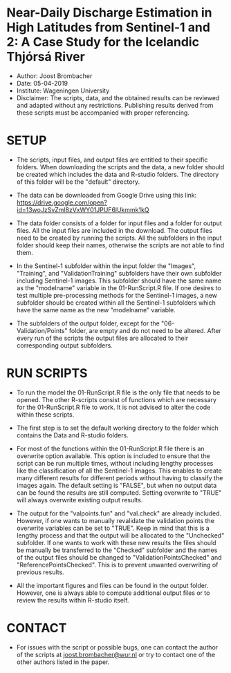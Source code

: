 

# Near-Daily Discharge Estimation in High Latitudes from Sentinel-1 and 2: A Case Study for the Icelandic Thjórsá River

- Author: Joost Brombacher
- Date: 05-04-2019
- Institute: Wageningen University
- Disclaimer: The scripts, data, and the obtained results can be reviewed and 
  adapted without any restrictions. Publishing results derived from these 
  scripts must be accompanied with proper referencing. 

# SETUP

- The scripts, input files, and output files are entitled to their specific 
  folders. When downloading the scripts and the data, a new folder should be 
  created which includes the data and R-studio folders. The directory of this
  folder will be the "default" directory. 
  
- The data can be downloaded from Google Drive using this link: 
  https://drive.google.com/open?id=13woJzSvZml8zVxWY01JPUF6lUkmmk1kQ
  
- The data folder consists of a folder for input files and a folder for output 
  files. All the input files are included in the download. The output files 
  need to be created by running the scripts. All the subfolders in the input 
  folder should keep their names, otherwise the scripts are not able to find them.
  
- In the Sentinel-1 subfolder within the input folder the "Images", "Training",
  and "ValidationTraining" subfolders have their own subfolder including 
  Sentinel-1 images. This subfolder should have the same name as the "modelname"
  variable in the 01-RunScript.R file. If one desires to test multiple 
  pre-processing methods for the Sentinel-1 images, a new subfolder should be
  created within all the Sentinel-1 subfolders which have the same name as the 
  new "modelname" variable.
  
- The subfolders of the output folder, except for the "06-Validation/Points" folder,
  are empty and do not need to be altered. After every run of the scripts the output 
  files are allocated to their corresponding output subfolders.

# RUN SCRIPTS

- To run the model the 01-RunScript.R file is the only file that needs to be 
  opened. The other R-scripts consist of functions which are necessary for the 
  01-RunScript.R file to work. It is not advised to alter the code within these
  scripts. 
  
- The first step is to set the default working directory to the folder which 
  contains the Data and R-studio folders. 
  
- For most of the functions within the 01-RunScript.R file there is an overwrite
  option available. This option is included to ensure that the script can be 
  run multiple times, without including lengthy processes like the classification
  of all the Sentinel-1 images. This enables to create many different results 
  for different periods without having to classify the images again. The default 
  setting is "FALSE", but when no output data can be found the results are
  still computed. Setting overwrite to "TRUE" will always overwrite existing 
  output results.
  
- The output for the "valpoints.fun" and "val.check" are already included. However,
  if one wants to manually revalidate the validation points the overwrite variables can be
  set to "TRUE". Keep in mind that this is a lengthy process and that the output
  will be allocated to the "Unchecked" subfolder. If one wants to work with these
  new results the files should be manually be transferred to the "Checked" subfolder
  and the names of the output files should be changed to "ValidationPointsChecked"
  and "ReferencePointsChecked". This is to prevent unwanted overwriting of previous
  results.
  
- All the important figures and files can be found in the output folder. However,
  one is always able to compute additional output files or to review the results within
  R-studio itself. 

  
# CONTACT

- For issues with the script or possible bugs, one can contact the author of the
  scripts at joost.brombacher@wur.nl or try to contact one of the other authors 
  listed in the paper. 
